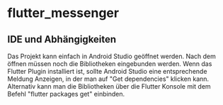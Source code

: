 # flutter_messenger

## IDE und Abhängigkeiten

Das Projekt kann einfach in Android Studio geöffnet werden. Nach dem öffnen müssen noch die
Bibliotheken eingebunden werden. Wenn das Flutter Plugin installiert ist, sollte Android Studio
eine entsprechende Meldung Anzeigen, in der man auf "Get dependencies" klicken kann. Alternativ
kann man die Bibliotheken über die Flutter Konsole mit dem Befehl "flutter packages get" einbinden.

